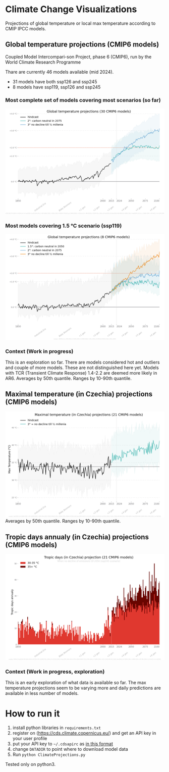 # Climate Change Visualizations
Projections of global temperature or local max temperature according to CMIP IPCC models.

## Global temperature projections (CMIP6 models)
Coupled Model Intercompari-son Project, phase 6 (CMIP6), run by the World Climate Research Programme

Thare are currently 46 models available (mid 2024). 
- 31 models have both ssp126 and ssp245 
- 8 models have ssp119, ssp126 and ssp245 



### Most complete set of models covering most scenarios (so far)
![Global temperature projections (CMIP6 models)](charts/latest_most_complete.png)

### Most models covering 1.5 °C scenario (ssp119)
![Global temperature projections (CMIP6 models)](charts/latest_ssp119.png)

### Context (Work in progress)
This is an exploration so far. There are models considered hot and outliers and couple of more models. These are not distinguished here yet. 
Models with TCR (Transient Climate Response) 1.4-2.2 are deemed more likely in AR6. 
Averages by 50th quantile. Ranges by 10-90th quantile.

## Maximal temperature (in Czechia) projections (CMIP6 models)
![Local temperature max projections (CMIP6 models)](charts/latest_max.png)
Averages by 50th quantile. Ranges by 10-90th quantile.

## Tropic days annualy (in Czechia) projections (CMIP6 models)
![Local tropic days in summer months with the max temperature over 30 °C projections (CMIP6 models)](charts/latest_tropic.png)

### Context (Work in progress, exploration)
This is an early exploration of what data is available so far. The max temperature projections seem to be varying more and daily predictions are available in less number of models. 

# How to run it
1. install python libraries in `requirements.txt`
2. register on (https://cds.climate.copernicus.eu/) and get an API key in your user profile
3. put your API key to `~/.cdsapirc` as [in this format](https://cds.climate.copernicus.eu/api-how-to)
4. change `DATADIR` to point where to download model data
5. Run `python ClimateProjections.py`

Tested only on python3.
